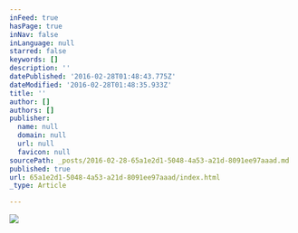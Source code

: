 ```yaml
---
inFeed: true
hasPage: true
inNav: false
inLanguage: null
starred: false
keywords: []
description: ''
datePublished: '2016-02-28T01:48:43.775Z'
dateModified: '2016-02-28T01:48:35.933Z'
title: ''
author: []
authors: []
publisher:
  name: null
  domain: null
  url: null
  favicon: null
sourcePath: _posts/2016-02-28-65a1e2d1-5048-4a53-a21d-8091ee97aaad.md
published: true
url: 65a1e2d1-5048-4a53-a21d-8091ee97aaad/index.html
_type: Article

---
```

![](https://the-grid-user-content.s3-us-west-2.amazonaws.com/dfca67e9-bda2-4295-9816-f5fdc58d4dcc.jpg)